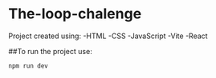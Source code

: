 # The-loop-chalenge

Project created using:
-HTML
-CSS
-JavaScript
-Vite 
-React

##To run the project use:

``` npm run dev ```
